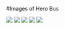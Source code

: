 #Images of Hero Bus

![](http://i.imgur.com/XpdjCX1.jpg)
![](http://i.imgur.com/O0RnAp5.jpg)
![](http://i.imgur.com/ojsoAOR.jpg)
![](http://i.imgur.com/WHCzyfb.jpg)
![](http://i.imgur.com/bqlXzar.jpg)
